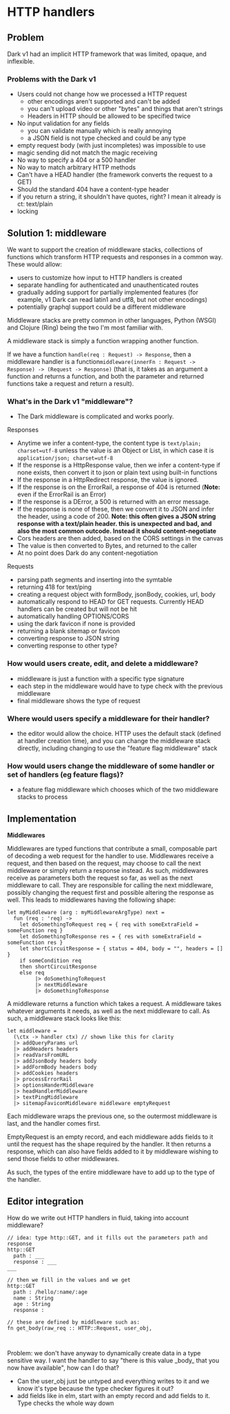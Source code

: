# HTTP handlers

## **Problem**

Dark v1 had an implicit HTTP framework that was limited, opaque, and inflexible.

### **Problems with the Dark v1**

* Users could not change how we processed a HTTP request
  * other encodings aren't supported and can't be added
  * you can't upload video or other "bytes" and things that aren't strings
  * Headers in HTTP should be allowed to be specified twice
* No input validation for any fields
  * you can validate manually which is really annoying
  * a JSON field is not type checked and could be any type
* empty request body \(with just incompletes\) was impossible to use
* magic sending did not match the magic receiving
* No way to specify a 404 or a 500 handler
* No way to match arbitrary HTTP methods
* Can't have a HEAD handler \(the framework converts the request to a GET\)
* Should the standard 404 have a content-type header
* if you return a string, it shouldn't have quotes, right? I mean it already is ct: text/plain
* locking

## **Solution 1: middleware**

We want to support the creation of middleware stacks, collections of functions which transform HTTP requests and responses in a common way. These would allow:

* users to customize how input to HTTP handlers is created
* separate handling for authenticated and unauthenticated routes
* gradually adding support for partially implemented features \(for example, v1 Dark can read latin1 and utf8, but not other encodings\)
* potentially graphql support could be a different middleware

Middleware stacks are pretty common in other languages, Python \(WSGI\) and Clojure \(Ring\) being the two I'm most familiar with.

A middleware stack is simply a function wrapping another function.

If we have a function `handle(req : Request) -> Response`, then a middleware handler is a function`middleware(innerFn : Request -> Response) -> (Request -> Response)` \(that is, it takes as an argument a function and returns a function, and both the parameter and returned functions take a request and return a result\).

### **What's in the Dark v1 "middleware"?**

* The Dark middleware is complicated and works poorly.

Responses

* Anytime we infer a content-type, the content type is `text/plain; charset=utf-8` unless the value is an Object or List, in which case it is `application/json; charset=utf-8`
* If the response is a HttpResponse value, then we infer a content-type if none exists, then convert it to json or plain text using built-in functions
* If the response in a HttpRedirect response, the value is ignored.
* If the response is on the ErrorRail, a response of 404 is returned \(**Note:** even if the ErrorRail is an Error\)
* If the response is a DError, a 500 is returned with an error message.
* If the response is none of these, then we convert it to JSON and infer the header, using a code of 200. **Note: this often gives a JSON string response with a text/plain header. this is unexpected and bad, and also the most common outcode. Instead it should content-negotiate**
* Cors headers are then added, based on the CORS settings in the canvas
* The value is then converted to Bytes, and returned to the caller
* At no point does Dark do any content-negotiation

Requests

* parsing path segments and inserting into the symtable
* returning 418 for text/ping
* creating a request object with formBody, jsonBody, cookies, url, body
* automatically respond to HEAD for GET requests. Currently HEAD handlers can be created but will not be hit
* automatically handling OPTIONS/CORS
* using the dark favicon if none is provided
* returning a blank sitemap or favicon
* converting response to JSON string
* converting response to other type?

### **How would users create, edit, and delete a middleware?**

* middleware is just a function with a specific type signature
* each step in the middleware would have to type check with the previous middleware
* final middleware shows the type of request

### **Where would users specify a middleware for their handler?**

* the editor would allow the choice. HTTP uses the default stack \(defined at handler creation time\), and you can change the middleware stack directly, including changing to use the "feature flag middleware" stack

### **How would users change the middleware of some handler or set of handlers \(eg feature flags\)?**

* a feature flag middleware which chooses which of the two middleware stacks to process

## **Implementation**

**Middlewares**

Middlewares are typed functions that contribute a small, composable part of decoding a web request for the handler to use. Middlewares receive a request, and then based on the request, may choose to call the next middleware or simply return a response instead. As such, middlewares receive as parameters both the request so far, as well as the next middleware to call. They are responsible for calling the next middleware, possibly changing the request first and possible altering the response as well. This leads to middlewares having the following shape:

```text
let myMiddleware (arg : myMiddlewareArgType) next =
  fun (req : 'req) ->
    let doSomethingToRequest req = { req with someExtraField = someFunction req }
    let doSomethingToResponse res = { res with someExtraField = someFunction res }
    let shortCircuitResponse = { status = 404, body = "", headers = [] }
    if someCondition req
    then shortCircuitResponse
    else req 
         |> doSomethingToRequest
         |> nextMiddleware
         |> doSomethingToResponse
```

A middleware returns a function which takes a request. A middleware takes whatever arguments it needs, as well as the next middleware to call. As such, a middleware stack looks like this:

```text
let middleware =
  (\ctx -> handler ctx) // shown like this for clarity
  |> addQueryParams url
  |> addHeaders headers
  |> readVarsFromURL
  |> addJsonBody headers body
  |> addFormBody headers body
  |> addCookies headers
  |> processErrorRail
  |> optionsHanderMiddleware
  |> headHandlerMiddleware
  |> textPingMiddleware
  |> sitemapFaviconMiddleware middleware emptyRequest
```

Each middleware wraps the previous one, so the outermost middleware is last, and the handler comes first.

EmptyRequest is an empty record, and each middleware adds fields to it until the request has the shape required by the handler. It then returns a response, which can also have fields added to it by middleware wishing to send those fields to other middlewares.

As such, the types of the entire middleware have to add up to the type of the handler.



## Editor integration

How do we write out HTTP handlers in fluid, taking into account middleware?

```text
// idea: type http::GET, and it fills out the parameters path and response
http::GET
  path : ___
  response : ___
___

// then we fill in the values and we get
http::GET
  path : /hello/:name/:age
  name : String
  age : String
  response : 
  
// these are defined by middleware such as:
fn get_body(raw_req :: HTTP::Request, user_obj, 
  
  

```

Problem: we don't have anyway to dynamically create data in a type sensitive way. I want the handler to say "there is this value \_body\_ that you now have available", how can I do that?

* Can the user\_obj just be untyped and everything writes to it and we know it's type because the type checker figures it out?
* add fields like in elm, start with an empty record and add fields to it. Type checks the whole way down

